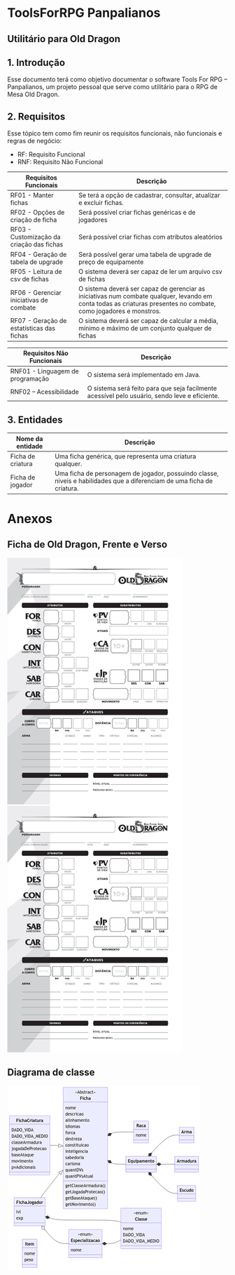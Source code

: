 # ToolsForRPG Panpalianos
## Utilitário para Old Dragon

## 1. Introdução
Esse documento terá como objetivo documentar o software Tools For RPG – Panpalianos, um projeto pessoal que serve como utilitário para o RPG de Mesa Old Dragon.

## 2. Requisitos
Esse tópico tem como fim reunir os requisitos funcionais, não funcionais e regras de negócio:
- RF: Requisito Funcional
- RNF: Requisito Não Funcional

|Requisitos Funcionais|Descrição|
|-|-|
|RF01 - Manter fichas                       |Se terá a opção de cadastrar, consultar, atualizar e excluir fichas.|
|RF02 - Opções de criação de ficha          |Será possível criar fichas genéricas e de jogadores|
|RF03 - Customização da criação das fichas  |Será possível criar fichas com atributos aleatórios|
|RF04 - Geração de tabela de upgrade        |Será possível gerar uma tabela de upgrade de preço de equipamente|
|RF05 - Leitura de csv de fichas            |O sistema deverá ser capaz de ler um arquivo csv de fichas|
|RF06 - Gerenciar iniciativas de combate    |O sistema deverá ser capaz de gerenciar as iniciativas num combate qualquer, levando em conta todas as criaturas presentes no combate, como jogadores e monstros.|
|RF07 - Geração de estatísticas das fichas  |O sistema deverá ser capaz de calcular a média, mínimo e máximo de um conjunto qualquer de fichas|

|Requisitos Não Funcionais|Descrição|
|-|-|
|RNF01 - Linguagem de programação           |O sistema será implementado em Java.|
|RNF02 – Acessibilidade                     |O sistema será feito para que seja facilmente acessível pelo usuário, sendo leve e eficiente.|

## 3. Entidades

|Nome da entidade|Descrição|
|-|-|
|Ficha de criatura        |Uma ficha genérica, que representa uma criatura qualquer.|
|Ficha de jogador         |Uma ficha de personagem de jogador, possuindo classe, niveis e habilidades que a diferenciam de uma ficha de criatura.|

# Anexos
## Ficha de Old Dragon, Frente e Verso
<img src="documentacao/ficha.png" alt="ficha.png" width="400">         <img src="documentacao/ficha.png" alt="fichaVerso.png" width="400">

## Diagrama de classe
![image](documentacao/diagramaClasse.png)
